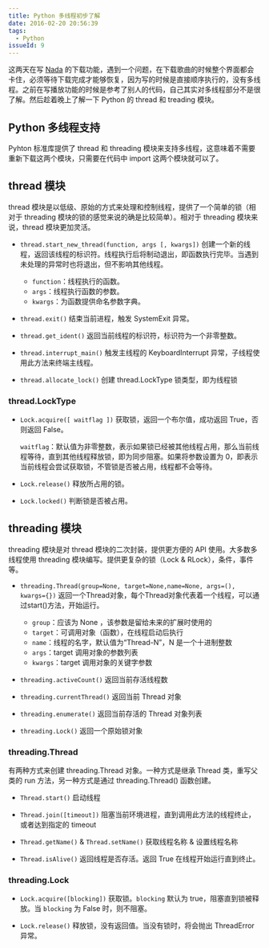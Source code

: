 ```yaml
---
title: Python 多线程初步了解
date: 2016-02-20 20:56:39
tags:
  - Python
issueId: 9
---
```


这两天在写 [Nada](https://www.github.com/ahonn/Nada) 的下载功能，遇到一个问题，在下载歌曲的时候整个界面都会卡住，必须等待下载完成才能够恢复，因为写的时候是直接顺序执行的，没有多线程。之前在写播放功能的时候是参考了别人的代码，自己其实对多线程部分不是很了解。然后趁着晚上了解一下 Python 的 thread 和 treading 模块。

## Python 多线程支持
Pyhton 标准库提供了 thread 和 threading 模块来支持多线程，这意味着不需要重新下载这两个模块，只需要在代码中 import 这两个模块就可以了。

## thread 模块
thread 模块是以低级、原始的方式来处理和控制线程，提供了一个简单的锁（相对于 threading 模块的锁的感觉来说的确是比较简单）。相对于 threading 模块来说，thread 模块更加灵活。

<!--more-->
- `thread.start_new_thread(function, args [, kwargs])`
  创建一个新的线程，返回该线程的标识符。线程执行后将制动退出，即函数执行完毕。当遇到未处理的异常时也将退出，但不影响其他线程。
  * `function`：线程执行的函数。
  * `args`：线程执行函数的参数。
  * `kwargs`：为函数提供命名参数字典。

- `thread.exit()`
  结束当前进程，触发 SystemExit 异常。

- `thread.get_ident()`
  返回当前线程的标识符，标识符为一个非零整数。

- `thread.interrupt_main()`
  触发主线程的 KeyboardInterrupt 异常，子线程使用此方法来终端主线程。

- `thread.allocate_lock()`
  创建 thread.LockType 锁类型，即为线程锁

### thread.LockType

- `Lock.acquire([ waitflag ])`
  获取锁，返回一个布尔值，成功返回 True，否则返回 False。

  `waitflag`：默认值为非零整数，表示如果锁已经被其他线程占用，那么当前线程等待，直到其他线程释放锁，即为同步阻塞。如果将参数设置为 0，即表示当前线程会尝试获取锁，不管锁是否被占用，线程都不会等待。

- `Lock.release()`
  释放所占用的锁。

- `Lock.locked()`
  判断锁是否被占用。

## threading 模块
threading 模块是对 thread 模块的二次封装，提供更方便的 API 使用。大多数多线程使用 threading 模块编写。提供更复杂的锁（Lock & RLock），条件，事件等。

- `threading.Thread(group=None, target=None,name=None, args=(), kwargs={})`
  返回一个Thread对象，每个Thread对象代表着一个线程，可以通过start()方法，开始运行。

  * `group`：应该为 None ，该参数是留给未来的扩展时使用的
  * `target`：可调用对象（函数），在线程启动后执行
  * `name`：线程的名字，默认值为“Thread-N”，N 是一个十进制整数
  * `args`：target 调用对象的参数列表
  * `kwargs`：target 调用对象的关键字参数

- `threading.activeCount()`
  返回当前存活线程数

- `threading.currentThread()`
  返回当前 Thread 对象

- `threading.enumerate()`
  返回当前存活的 Thread 对象列表

- `threading.Lock()`
  返回一个原始锁对象

### threading.Thread
有两种方式来创建 threading.Thread 对象。一种方式是继承 Thread 类，重写父类的 run 方法，另一种方式是通过 threading.Thread() 函数创建。

- `Thread.start()`
  启动线程

- `Thread.join([timeout])`
  阻塞当前环境进程，直到调用此方法的线程终止，或者达到指定的 timeout

- `Thread.getName()` & `Thread.setName()`
  获取线程名称 & 设置线程名称

- `Thread.isAlive()`
  返回线程是否存活。返回 True 在线程开始运行直到终止。

### threading.Lock
- `Lock.acquire([blocking])`
  获取锁。`blocking` 默认为 true，阻塞直到锁被释放。当 `blocking` 为 False 时，则不阻塞。

- `Lock.release()`
  释放锁，没有返回值。当没有锁时，将会抛出 ThreadError 异常。

